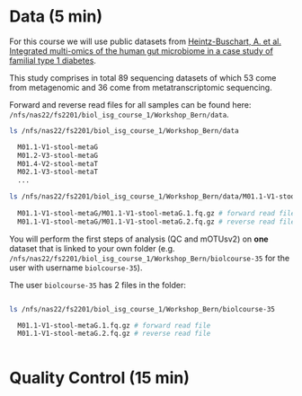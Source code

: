 
# Data (5 min)

For this course we will use public datasets from [Heintz-Buschart, A. et al. Integrated multi-omics of the human gut microbiome in a case study of familial type 1 diabetes](https://www.nature.com/articles/nmicrobiol2016180).

This study comprises in total 89 sequencing datasets of which 53 come from metagenomic and 36 come from metatranscriptomic sequencing.

Forward and reverse read files for all samples can be found here: `/nfs/nas22/fs2201/biol_isg_course_1/Workshop_Bern/data`.

```bash
ls /nfs/nas22/fs2201/biol_isg_course_1/Workshop_Bern/data

  M01.1-V1-stool-metaG
  M01.2-V3-stool-metaG
  M01.4-V2-stool-metaT
  M02.1-V3-stool-metaT
  ...

ls /nfs/nas22/fs2201/biol_isg_course_1/Workshop_Bern/data/M01.1-V1-stool-metaG/*
  
  M01.1-V1-stool-metaG/M01.1-V1-stool-metaG.1.fq.gz # forward read file
  M01.1-V1-stool-metaG/M01.1-V1-stool-metaG.2.fq.gz # reverse read file
```

You will perform the first steps of analysis (QC and mOTUsv2) on **one** dataset that is linked to your own folder (e.g. `/nfs/nas22/fs2201/biol_isg_course_1/Workshop_Bern/biolcourse-35` for the user with username `biolcourse-35`).

The user `biolcourse-35` has 2 files in the folder:


```bash

ls /nfs/nas22/fs2201/biol_isg_course_1/Workshop_Bern/biolcourse-35

  M01.1-V1-stool-metaG.1.fq.gz # forward read file
  M01.1-V1-stool-metaG.2.fq.gz # reverse read file
  
```



# Quality Control (15 min)
